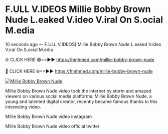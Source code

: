 # F.ULL V.IDEOS Millie Bobby Brown Nude L.eaked V.ideo V.iral On S.ocial M.edia

10 seconds ago — F.ULL V.IDEOS] Millie Bobby Brown Nude L.eaked V.ideo V.iral On S.ocial M.edia

🌐 CLICK HERE 🟢==►► https://hmhmed.com/millie-bobby-brown-nude

🔴 CLICK HERE 🌐==►► https://hmhmed.com/millie-bobby-brown-nude

[![Millie Bobby Brown Nude](https://i.imgur.com/dJHk4Zq.gif)](https://hmhmed.com/millie-bobby-brown-nude)

Millie Bobby Brown Nude video took the internet by storm and amazed viewers on various social media platforms. Millie Bobby Brown Nude, a young and talented digital creator, recently became famous thanks to this interesting video.

Millie Bobby Brown Nude video instagram

Millie Bobby Brown Nude video official twitter